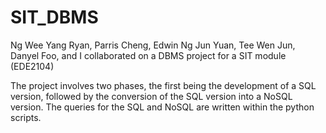 # SIT_DBMS
Ng Wee Yang Ryan, Parris Cheng, Edwin Ng Jun Yuan, Tee Wen Jun, Danyel Foo, and I collaborated on a DBMS project for a SIT module (EDE2104)

The project involves two phases, the first being the development of a SQL version, followed by the conversion of the SQL version into a NoSQL version. The queries for the SQL and NoSQL are written within the python scripts.
